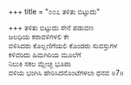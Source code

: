 +++
title = "೦೦೭ ತಳಿತು ಬಿಟ್ಟುದು"

+++
ತಳಿತು ಬಿಟ್ಟುದು ಸೇನೆ ಪಡುವಣ   
ಜಲಧಿಯ ಕರಾವಳಿಗಳಲಿ ಕೇ  
ವಳಿಸಿದರು ಕೊಲ್ಲಣಿಗೆಯಲಿ ಕೊಂಡರು ಸುವಸ್ತುಗಳ   
ಕಳಿವರಿದು ಹಿಮಗಿರಿಯ ಮೂಲೆಗೆ  
ನಿಲುಕಿ ಸಕಲ ಮ್ಲೇಚ್ಛ ಭೂಪಾ  
ವಳಿಯ ಭಂಗಿಸಿ ಹೇರಿಸಿದನೊಂಟೆಗಳಲಾ ಧನವ ॥7॥